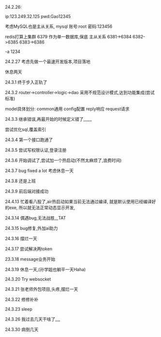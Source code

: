 24.2.26:

ip:123.249.32.125
pwd:Gao12345

考虑MySQL也是主从关系,
mysql 账号:root
密码:123456

redis打算上集群
6379 作为单一数据库,保底
主从关系
6381->6384
6382->6385
6383->6386

-a 1234

24.2.27 
考虑先做一个最速开发版本,项目落地

休息两天

24.3.1
终于步入正轨了

24.3.2
router->controller->logic->dao
采用不规范设计模式,达到功能集成(尝试标准)

model具体划分:
    common通用
    config配置
    reply响应
    request请求

24.3.3
继承错误,再最开始的时候定义错了,,,,,,,

尝试优化sql,覆盖索引

24.3.4
第一个接口跑通了

24.3.5
尝试写权限认证,登录注册

24.3.6
开始调试了,尝试加一个热启动(不然太麻烦了,浪费时间)

24.3.7 
bug fixed a lot 
考虑休息一天

24.3.8
还是上班

24.3.9
前后端对接成功


24.4.13
忙着看八股了,air热启动如果当前无法通过编译,
就是默认使用已经编译好的exe,
所以就无法正常动态显示开发,

24.3.14
偶遇bug,无法战胜,,,TAT

24.3.15
bug修复,外加ai助力

24.3.16
摆烂一天

24.3.17
尝试解决两token

23.3.18
message业务开始

24.3.19
休息一天,(孙学姐也躺平一天Haha)

24.3.20
Try websocket

24.3.21
张老师外包项目,头疼,摆烂一天

24.3.22
修修补补

24.3.23
sleep

24.3.26
我过去几天干啥了,,,,

24.3.30
病倒几天






